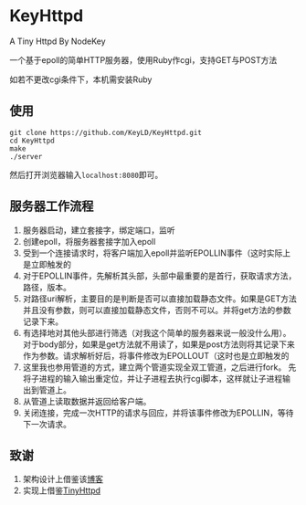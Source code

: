 # KeyHttpd
A Tiny Httpd By NodeKey

一个基于epoll的简单HTTP服务器，使用Ruby作cgi，支持GET与POST方法

如若不更改cgi条件下，本机需安装Ruby

## 使用

```shell
git clone https://github.com/KeyLD/KeyHttpd.git
cd KeyHttpd
make
./server
```
然后打开浏览器输入`localhost:8080`即可。

## 服务器工作流程
1. 服务器启动，建立套接字，绑定端口，监听
2. 创建epoll，将服务器套接字加入epoll
3. 受到一个连接请求时，将客户端加入epoll并监听EPOLLIN事件（这时实际上是立即触发的
4. 对于EPOLLIN事件，先解析其头部，头部中最重要的是首行，获取请求方法，路径，版本。
5. 对路径uri解析，主要目的是判断是否可以直接加载静态文件。如果是GET方法并且没有参数，则可以直接加载静态文件，否则不可以。并将get方法的参数记录下来。
6. 有选择地对其他头部进行筛选（对我这个简单的服务器来说一般没什么用）。对于body部分，如果是get方法就不用读了，如果是post方法则将其记录下来作为参数。请求解析好后，将事件修改为EPOLLOUT（这时也是立即触发的
7. 这里我也参用管道的方式，建立两个管道实现全双工管道，之后进行fork。 先将子进程的输入输出重定位，并让子进程去执行cgi脚本，这样就让子进程输出到管道上。
8. 从管道上读取数据并返回给客户端。
9. 关闭连接，完成一次HTTP的请求与回应，并将该事件修改为EPOLLIN，等待下一次请求。

## 致谢
1. 架构设计上借鉴该[博客](https://blog.csdn.net/fangjian1204/article/details/34415651)
2. 实现上借鉴[TinyHttpd](https://github.com/EZLippi/Tinyhttpd)
